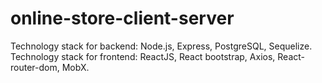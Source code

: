 # online-store-client-server
Technology stack for backend: Node.js, Express, PostgreSQL, Sequelize. 
Technology stack for frontend: ReactJS, React bootstrap, Axios, React-router-dom, MobX.
